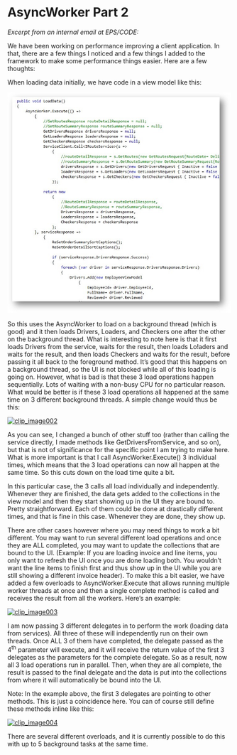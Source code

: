 ﻿# AsyncWorker Part 2

_Excerpt from an internal email at EPS/CODE:_

We have been working on performance improving a client application. In that, there are a few things I noticed and a few things I added to the framework to make some performance things easier. Here are a few thoughts:

When loading data initially, we have code in a view model like this:

![](AsnycWorker%20Part%202/AsyncWorker%20Part%202_clip_image001_2.jpg)

So this uses the AsyncWorker to load on a background thread (which is good) and it then loads Drivers, Loaders, and Checkers one after the other on the background thread. What is interesting to note here is that it first loads Drivers from the service, waits for the result, then loads Lo!aders and waits for the result, and then loads Checkers and waits for the result, before passing it all back to the foreground method. It’s good that this happens on a background thread, so the UI is not blocked while all of this loading is going on. However, what is bad is that these 3 load operations happen sequentially. Lots of waiting with a non-busy CPU for no particular reason. What would be better is if these 3 load operations all happened at the same time on 3 different background threads. A simple change would thus be this:

[![clip_image002](http://download-codeplex.sec.s-msft.com/Download?ProjectName=codeframework&DownloadId=743759 "clip_image002")](http://download-codeplex.sec.s-msft.com/Download?ProjectName=codeframework&DownloadId=743758)

As you can see, I changed a bunch of other stuff too (rather than calling the service directly, I made methods like GetDriversFromService, and so on), but that is not of significance for the specific point I am trying to make here. What is more important is that I call AsyncWorker.Execute() 3 individual times, which means that the 3 load operations can now all happen at the same time. So this cuts down on the load time quite a bit.

In this particular case, the 3 calls all load individually and independently. Whenever they are finished, the data gets added to the collections in the view model and then they start showing up in the UI they are bound to. Pretty straightforward. Each of them could be done at drastically different times, and that is fine in this case. Whenever they are done, they show up.

There are other cases however where you may need things to work a bit different. You may want to run several different load operations and once they are ALL completed, you may want to update the collections that are bound to the UI. (Example: If you are loading invoice and line items, you only want to refresh the UI once you are done loading both. You wouldn’t want the line items to finish first and thus show up in the UI while you are still showing a different invoice header). To make this a bit easier, we have added a few overloads to AsyncWorker.Execute that allows running multiple worker threads at once and then a single complete method is called and receives the result from all the workers. Here’s an example:

[![clip_image003](http://download-codeplex.sec.s-msft.com/Download?ProjectName=codeframework&DownloadId=743761 "clip_image003")](http://download-codeplex.sec.s-msft.com/Download?ProjectName=codeframework&DownloadId=743760)

I am now passing 3 different delegates in to perform the work (loading data from services). All three of these will independently run on their own threads. Once ALL 3 of them have completed, the delegate passed as the 4<sup>th</sup> parameter will execute, and it will receive the return value of the first 3 delegates as the parameters for the complete delegate. So as a result, now all 3 load operations run in parallel. Then, when they are all complete, the result is passed to the final delegate and the data is put into the collections from where it will automatically be bound into the UI.

Note: In the example above, the first 3 delegates are pointing to other methods. This is just a coincidence here. You can of course still define these methods inline like this:

[![clip_image004](http://download-codeplex.sec.s-msft.com/Download?ProjectName=codeframework&DownloadId=743763 "clip_image004")](http://download-codeplex.sec.s-msft.com/Download?ProjectName=codeframework&DownloadId=743762)

There are several different overloads, and it is currently possible to do this with up to 5 background tasks at the same time.
